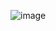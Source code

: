 ![image](https://github.com/Still-Learning-code/Nav-Bar-Website/assets/60667599/2759fdd1-7ae9-4814-a72a-1ff7e5eeb5cc)

  





